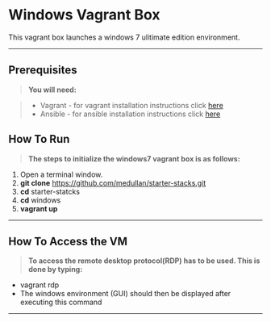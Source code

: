 Windows Vagrant Box
=======================


This vagrant box launches a windows 7 ulitimate edition environment.

----------


Prerequisites
-------------
> **You will need:**

> - Vagrant - for vagrant installation instructions click [here](https://docs.vagrantup.com/v2/installation/)
> - Ansible - for ansible installation instructions click [here](http://docs.ansible.com/intro_installation.html#installation)

How To Run
-------------
> **The steps to initialize the windows7 vagrant box is as follows:**

  1. Open a terminal window.
  2. **git clone** https://github.com/medullan/starter-stacks.git
  3. **cd** starter-statcks
  4. **cd** windows
  5. **vagrant up**

----------

How To Access the VM
-------------
> **To access the remote desktop protocol(RDP) has to be used. This is done by typing:**

  * vagrant rdp
  * The windows environment (GUI) should then be displayed after executing this command


----------
